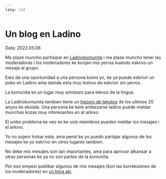 ```yaml
---
lang: lad
---
```

# Un blog en Ladino
Data: 2022.05.06

Me plaze muncho partisipar en [Ladinokomunita](https://ladinokomunita.groups.io/) i me plaze muncho tener
las moderadoras i los moderadores ke korijan mis yerros kuando eskrivo un mesaje al grupo.

Esto da una oportunidad a una persona komo yo, ke ya puede eskrivir un poko en Ladino ama dainda esta muy leshos de eskrivir sin yerros.

La komunita es un lugar muy amistozo para elevos de la lingua.

La Ladinokomunita tambien tiene un [trezoro de tekstos](https://ladinokomunita.groups.io/g/main/messages) de los ultimos 20 anyos ke eksiste.
Una persona ke kere ambezarse ladino puede meldar munchas kozas muy interesantes en el arkivo.

El uniko problema ke veo es ke solo miembros pueden meldar los mesajes i el arkivo.

Yo no sujero trokar este, ama pensi ke yo puedo partajar algunos de los mesajes ke yo eskrivo en otros lugares tambien.

No deke mis mesajes son tan importantes, ama para aprovar alkansar a otras personas ke ya no son partes de la komunita.

Por eso empesi publikar algunos de mis mesajes (kon las korreksiones de los moderadores) en [un blog aki](https://ladino.szabgab.com/lad/).

